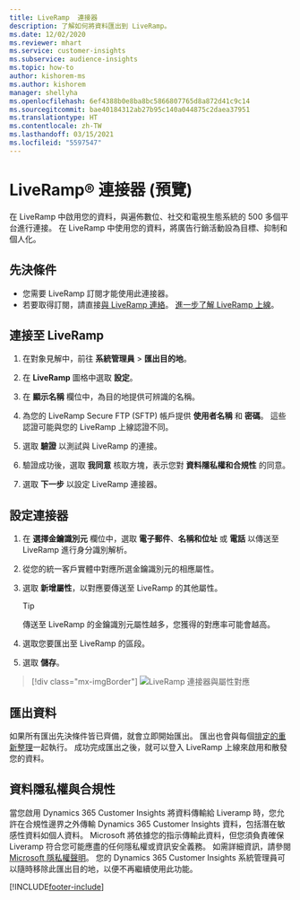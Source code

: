 ```yaml
---
title: LiveRamp  連接器
description: 了解如何將資料匯出到 LiveRamp。
ms.date: 12/02/2020
ms.reviewer: mhart
ms.service: customer-insights
ms.subservice: audience-insights
ms.topic: how-to
author: kishorem-ms
ms.author: kishorem
manager: shellyha
ms.openlocfilehash: 6ef4388b0e8ba8bc5866807765d8a872d41c9c14
ms.sourcegitcommit: bae40184312ab27b95c140a044875c2daea37951
ms.translationtype: HT
ms.contentlocale: zh-TW
ms.lasthandoff: 03/15/2021
ms.locfileid: "5597547"
---
```

# <a name="liverampreg-connector-preview"></a>LiveRamp&reg; 連接器 (預覽)

在 LiveRamp 中啟用您的資料，與遍佈數位、社交和電視生態系統的 500 多個平台進行連接。 在 LiveRamp 中使用您的資料，將廣告行銷活動設為目標、抑制和個人化。

## <a name="prerequisites"></a>先決條件

- 您需要 LiveRamp 訂閱才能使用此連接器。
- 若要取得訂閱，請直接[與 LiveRamp 連絡](https://liveramp.com/contact/)。 [進一步了解 LiveRamp 上線](https://liveramp.com/our-platform/data-onboarding/)。

## <a name="connect-to-liveramp"></a>連接至 LiveRamp

1. 在對象見解中，前往 **系統管理員** > **匯出目的地**。

1. 在 **LiveRamp** 圖格中選取 **設定**。

1. 在 **顯示名稱** 欄位中，為目的地提供可辨識的名稱。

1. 為您的 LiveRamp Secure FTP (SFTP) 帳戶提供 **使用者名稱** 和 **密碼**。
這些認證可能與您的 LiveRamp 上線認證不同。

1. 選取 **驗證** 以測試與 LiveRamp 的連接。

1. 驗證成功後，選取 **我同意** 核取方塊，表示您對 **資料隱私權和合規性** 的同意。

1. 選取 **下一步** 以設定 LiveRamp 連接器。

## <a name="configure-the-connector"></a>設定連接器

1. 在 **選擇金鑰識別元** 欄位中，選取 **電子郵件**、**名稱和位址** 或 **電話** 以傳送至 LiveRamp 進行身分識別解析。

1. 從您的統一客戶實體中對應所選金鑰識別元的相應屬性。

1. 選取 **新增屬性**，以對應要傳送至 LiveRamp 的其他屬性。

   > [!TIP]
   > 傳送至 LiveRamp 的金鑰識別元屬性越多，您獲得的對應率可能會越高。

1. 選取您要匯出至 LiveRamp 的區段。

1. 選取 **儲存**。

> [!div class="mx-imgBorder"]
> ![LiveRamp 連接器與屬性對應](media/export-liveramp-segments.png "LiveRamp 連接器與屬性對應")

## <a name="export-the-data"></a>匯出資料

如果所有匯出先決條件皆已齊備，就會立即開始匯出。 匯出也會與每個[排定的重新整理](system.md#schedule-tab)一起執行。
成功完成匯出之後，就可以登入 LiveRamp 上線來啟用和散發您的資料。

## <a name="data-privacy-and-compliance"></a>資料隱私權與合規性

當您啟用 Dynamics 365 Customer Insights 將資料傳輸給 Liveramp 時，您允許在合規性邊界之外傳輸 Dynamics 365 Customer Insights 資料，包括潛在敏感性資料如個人資料。 Microsoft 將依據您的指示傳輸此資料，但您須負責確保 Liveramp 符合您可能應盡的任何隱私權或資訊安全義務。 如需詳細資訊，請參閱 [Microsoft 隱私權聲明](https://go.microsoft.com/fwlink/?linkid=396732)。
您的 Dynamics 365 Customer Insights 系統管理員可以隨時移除此匯出目的地，以便不再繼續使用此功能。

[!INCLUDE[footer-include](../includes/footer-banner.md)]
